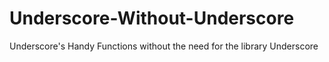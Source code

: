Underscore-Without-Underscore
=============================

Underscore's Handy Functions without the need for the library Underscore
